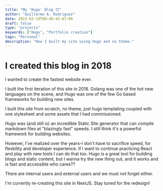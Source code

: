 ```yaml
---
title: "My 'Hugo' Blog 🙃"
author: "Guillermo A. Rodriguez"
date: 2023-02-19T00:49:43-07:00
draft: false
type: "projects"
keywords: ["Hugo", "Portfolio creation"]
tags: "Personal"
description: "How I built my site using Hugo and no theme."
---
```


# I created this blog in 2018

I wanted to create the fastest website ever.

I built the first iteration of this site in 2018. Golang was one of the hot new languages on the scene, and Hugo was one of the few Go based frameworks for building new sites.

I built this site from scratch, no theme, just hugo templating coupled with one stylesheet and some assets that I had commissioned.

Hugo was (and still is) an incredible Static Site generator that can compile markdown files at "blazingly fast" speeds. I still think it's a powerful framework for building websites.

However, I've realized over the years–I don't have to sacrifice speed, for flexbility and developer experience. If I want to continue practicing React and play with new tools I can do that too. Hugo is a great tool for building blogs and static content, but I wanna try the new thing out, and it works and is fast and accessible who cares??

There are internal users and external users and we must not forget either.

I'm currently re-creating this site in NextJS. Stay tuned for the redesign!
